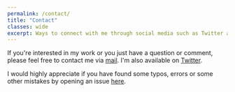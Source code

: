 ```yaml
---
permalink: /contact/
title: "Contact"
classes: wide
excerpt: Ways to connect with me through social media such as Twitter and Linkedin and via email.
---
```


If you're interested in my work or you just have a question or comment, please feel free to contact me via [mail](mailto:robinnarsingha123@gmail.com).  I'm also available on [Twitter](https://twitter.com/robinalways1).  

I would highly appreciate if you have found some typos, errors or some other mistakes by opening an issue   [here](https://github.com/whatsGr8t/whatsGr8t.github.io/issues/new).
